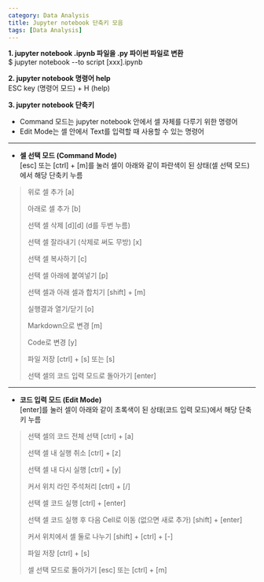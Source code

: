 ```yaml
---
category: Data Analysis  
title: Jupyter notebook 단축키 모음   
tags: [Data Analysis]  
---  
```


**1. jupyter notebook .ipynb 파일을 .py 파이썬 파일로 변환**   
$ jupyter notebook --to script [xxx].ipynb

**2. jupyter notebook 명령어 help**  
ESC key (명령어 모드) + H (help)

**3. jupyter notebook 단축키**    
-   Command 모드는 jupyter notebook 안에서 셀 자체를 다루기 위한 명령어  
-   Edit Mode는 셀 안에서 Text를 입력할 때 사용할 수 있는 명령어  

---  
  - **셀 선택 모드 (Command Mode)**  
[esc] 또는 [ctrl] + [m]를 눌러 셀이 아래와 같이 파란색이 된 상태(셀 선택 모드)에서 해당 단축키 누름  

> 위로 셀 추가 
> [a]
> 
> 아래로 셀 추가
> [b]
> 
> 선택 셀 삭제
> [d][d] (d를 두번 누름)
> 
> 선택 셀 잘라내기 (삭제로 써도 무방)
> [x]
> 
> 선택 셀 복사하기 
> [c] 
> 
> 선택 셀 아래에 붙여넣기
> [p] 
> 
> 선택 셀과 아래 셀과 합치기
> [shift] + [m]
> 
> 실행결과 열기/닫기
> [o]
> 
> Markdown으로 변경
> [m]
> 
> Code로 변경
> [y]
> 
> 파일 저장
> [ctrl] + [s] 또는 [s] 
> 
> 선택 셀의 코드 입력 모드로 돌아가기
> [enter]
> 


---  

  - **코드 입력 모드 (Edit Mode)**   
[enter]를 눌러 셀이 아래와 같이 초록색이 된 상태(코드 입력 모드)에서 해당 단축키 누름

> 선택 셀의 코드 전체 선택
> [ctrl] + [a]
> 
> 선택 셀 내 실행 취소
> [ctrl] + [z]
> 
> 선택 셀 내 다시 실행
> [ctrl] + [y]
> 
> 커서 위치 라인 주석처리
> [ctrl] + [/]
> 
> 선택 셀 코드 실행
> [ctrl] + [enter]
> 
> 선택 셀 코드 실행 후 다음 Cell로 이동 (없으면 새로 추가)
> [shift] + [enter]
> 
> 커서 위치에서 셀 둘로 나누기
> [shift] + [ctrl] + [-]
> 
> 파일 저장
> [ctrl] + [s]
> 
> 셀 선택 모드로 돌아가기
> [esc] 또는 [ctrl] + [m]

